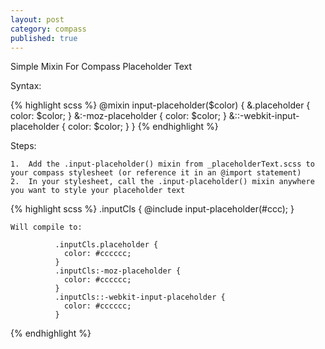 ```yaml
---
layout: post
category: compass
published: true
---
```


Simple Mixin For Compass Placeholder Text

Syntax:

{% highlight scss %}
    @mixin input-placeholder($color) {
      &.placeholder {
        color: $color; 
        }
      &:-moz-placeholder {
        color: $color; 
        }
      &::-webkit-input-placeholder {
        color: $color; 
        } 
    }
{% endhighlight %}

Steps:

    1.  Add the .input-placeholder() mixin from _placeholderText.scss to your compass stylesheet (or reference it in an @import statement)
    2.  In your stylesheet, call the .input-placeholder() mixin anywhere you want to style your placeholder text
    
{% highlight scss %}
            .inputCls {
              @include input-placeholder(#ccc); 
            } 

    Will compile to: 
    
              .inputCls.placeholder {
                color: #cccccc;
              }
              .inputCls:-moz-placeholder {
                color: #cccccc;
              }
              .inputCls::-webkit-input-placeholder {
                color: #cccccc;
              }
{% endhighlight %}